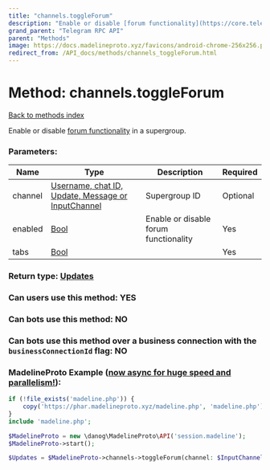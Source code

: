 ```yaml
---
title: "channels.toggleForum"
description: "Enable or disable [forum functionality](https://core.telegram.org/api/forum) in a supergroup."
grand_parent: "Telegram RPC API"
parent: "Methods"
image: https://docs.madelineproto.xyz/favicons/android-chrome-256x256.png
redirect_from: /API_docs/methods/channels_toggleForum.html
---
```

# Method: channels.toggleForum
[Back to methods index](index.html)



Enable or disable [forum functionality](https://core.telegram.org/api/forum) in a supergroup.

### Parameters:

| Name     |    Type       | Description | Required |
|----------|---------------|-------------|----------|
|channel|[Username, chat ID, Update, Message or InputChannel](/API_docs/types/InputChannel.html) | Supergroup ID | Optional|
|enabled|[Bool](/API_docs/types/Bool.html) | Enable or disable forum functionality | Yes|
|tabs|[Bool](/API_docs/types/Bool.html) |  | Yes|


### Return type: [Updates](/API_docs/types/Updates.html)

### Can users use this method: **YES**


### Can bots use this method: **NO**


### Can bots use this method over a business connection with the `businessConnectionId` flag: **NO**


### MadelineProto Example ([now async for huge speed and parallelism!](https://docs.madelineproto.xyz/docs/ASYNC.html)):


```php
if (!file_exists('madeline.php')) {
    copy('https://phar.madelineproto.xyz/madeline.php', 'madeline.php');
}
include 'madeline.php';

$MadelineProto = new \danog\MadelineProto\API('session.madeline');
$MadelineProto->start();

$Updates = $MadelineProto->channels->toggleForum(channel: $InputChannel, enabled: $Bool, tabs: $Bool, );
```

